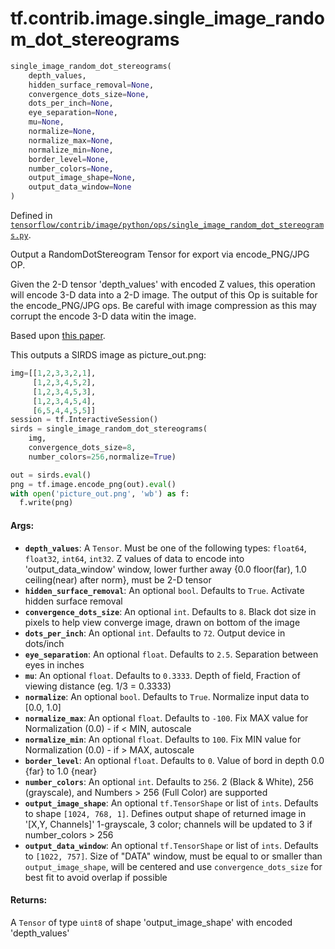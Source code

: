 <div itemscope itemtype="http://developers.google.com/ReferenceObject">
<meta itemprop="name" content="tf.contrib.image.single_image_random_dot_stereograms" />
</div>

# tf.contrib.image.single_image_random_dot_stereograms

``` python
single_image_random_dot_stereograms(
    depth_values,
    hidden_surface_removal=None,
    convergence_dots_size=None,
    dots_per_inch=None,
    eye_separation=None,
    mu=None,
    normalize=None,
    normalize_max=None,
    normalize_min=None,
    border_level=None,
    number_colors=None,
    output_image_shape=None,
    output_data_window=None
)
```



Defined in [`tensorflow/contrib/image/python/ops/single_image_random_dot_stereograms.py`](https://www.tensorflow.org/code/tensorflow/contrib/image/python/ops/single_image_random_dot_stereograms.py).

Output a RandomDotStereogram Tensor for export via encode_PNG/JPG OP.

Given the 2-D tensor 'depth_values' with encoded Z values, this operation
will encode 3-D data into a 2-D image.  The output of this Op is suitable
for the encode_PNG/JPG ops.  Be careful with image compression as this may
corrupt the encode 3-D data witin the image.

Based upon [this paper](http://www.learningace.com/doc/4331582/b6ab058d1e206d68ab60e4e1ead2fe6e/sirds-paper).

This outputs a SIRDS image as picture_out.png:

```python
img=[[1,2,3,3,2,1],
     [1,2,3,4,5,2],
     [1,2,3,4,5,3],
     [1,2,3,4,5,4],
     [6,5,4,4,5,5]]
session = tf.InteractiveSession()
sirds = single_image_random_dot_stereograms(
    img,
    convergence_dots_size=8,
    number_colors=256,normalize=True)

out = sirds.eval()
png = tf.image.encode_png(out).eval()
with open('picture_out.png', 'wb') as f:
  f.write(png)
```

#### Args:

* <b>`depth_values`</b>: A `Tensor`. Must be one of the following types: 
    `float64`, `float32`, `int64`, `int32`.  Z values of data to encode
    into 'output_data_window' window, lower further away {0.0 floor(far),
    1.0 ceiling(near) after norm}, must be 2-D tensor
* <b>`hidden_surface_removal`</b>: An optional `bool`. Defaults to `True`.
    Activate hidden surface removal
* <b>`convergence_dots_size`</b>: An optional `int`. Defaults to `8`.
    Black dot size in pixels to help view converge image, drawn on bottom
    of the image
* <b>`dots_per_inch`</b>: An optional `int`. Defaults to `72`.
    Output device in dots/inch
* <b>`eye_separation`</b>: An optional `float`. Defaults to `2.5`.
    Separation between eyes in inches
* <b>`mu`</b>: An optional `float`. Defaults to `0.3333`.
    Depth of field, Fraction of viewing distance (eg. 1/3 = 0.3333)
* <b>`normalize`</b>: An optional `bool`. Defaults to `True`.
    Normalize input data to [0.0, 1.0] 
* <b>`normalize_max`</b>: An optional `float`. Defaults to `-100`.
    Fix MAX value for Normalization (0.0) - if < MIN, autoscale
* <b>`normalize_min`</b>: An optional `float`. Defaults to `100`.
    Fix MIN value for Normalization (0.0) - if > MAX, autoscale
* <b>`border_level`</b>: An optional `float`. Defaults to `0`.
    Value of bord in depth 0.0 {far} to 1.0 {near} 
* <b>`number_colors`</b>: An optional `int`. Defaults to `256`. 2 (Black &
    White), 256 (grayscale), and Numbers > 256 (Full Color) are
    supported
* <b>`output_image_shape`</b>: An optional `tf.TensorShape` or list of `ints`. 
    Defaults to shape `[1024, 768, 1]`. Defines output shape of returned
    image in '[X,Y, Channels]' 1-grayscale, 3 color; channels will be
    updated to 3 if number_colors > 256
* <b>`output_data_window`</b>: An optional `tf.TensorShape` or list of `ints`.
    Defaults to `[1022, 757]`. Size of "DATA" window, must be equal to or
    smaller than `output_image_shape`, will be centered and use
    `convergence_dots_size` for best fit to avoid overlap if possible


#### Returns:

  A `Tensor` of type `uint8` of shape 'output_image_shape' with encoded
  'depth_values'